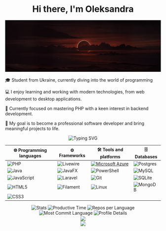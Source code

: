 <h1 align="center">Hi there, I'm Oleksandra </h1>

<p align="center">
  <img src="img/header.jpg" alt="Header image">
</p>

🎓 Student from Ukraine, currently diving into the world of programming

💻 I enjoy learning and working with modern technologies, from web development to desktop applications.

🐘 Currently focused on mastering PHP with a keen interest in backend development.

🎯 My goal is to become a professional software developer and bring meaningful projects to life.

</div>

<p align="center">
  <img src="https://readme-typing-svg.herokuapp.com?font=Fira+Code&size=24&duration=3000&pause=1000&color=cc0000&center=true&vCenter=true&width=500&lines=My+Tech+Stack;Tools+and+Technologies!" alt="Typing SVG" />
</p>

<div align="center">

| 🌐 **Programming languages**                                                                                                 | ⚙️ **Frameworks**                                                                                                  | 🛠️ **Tools and platforms**                                                                                                  | 🗄️ **Databases**                                                                                                     |
| ---------------------------------------------------------------------------------------------------------------------------- | ------------------------------------------------------------------------------------------------------------------ | --------------------------------------------------------------------------------------------------------------------------- | -------------------------------------------------------------------------------------------------------------------- |
| ![PHP](https://img.shields.io/badge/php-%23777BB4.svg?style=for-the-badge&logo=php&logoColor=white)                          | ![Livewire](https://img.shields.io/badge/livewire-%234e56a6.svg?style=for-the-badge&logo=livewire&logoColor=white) | [![Microsoft Azure](https://custom-icon-badges.demolab.com/badge/Microsoft%20Azure-0089D6?logo=msazure&logoColor=white)](#) | ![Postgres](https://img.shields.io/badge/postgres-%23316192.svg?style=for-the-badge&logo=postgresql&logoColor=white) |
| ![Java](https://img.shields.io/badge/java-%23ED8B00.svg?style=for-the-badge&logo=openjdk&logoColor=white)                    | ![JavaFX](https://img.shields.io/badge/javafx-%23FF0000.svg?style=for-the-badge&logo=javafx&logoColor=white)       | ![PowerShell](https://img.shields.io/badge/PowerShell-%235391FE.svg?style=for-the-badge&logo=powershell&logoColor=white)    | ![MySQL](https://img.shields.io/badge/mysql-4479A1.svg?style=for-the-badge&logo=mysql&logoColor=white)               |
| ![JavaScript](https://img.shields.io/badge/javascript-%23323330.svg?style=for-the-badge&logo=javascript&logoColor=%23F7DF1E) | ![Laravel](https://img.shields.io/badge/laravel-%23FF2D20.svg?style=for-the-badge&logo=laravel&logoColor=white)    | ![Git](https://img.shields.io/badge/git-%23F05033.svg?style=for-the-badge&logo=git&logoColor=white)                         | ![SQLite](https://img.shields.io/badge/sqlite-%2307405e.svg?style=for-the-badge&logo=sqlite&logoColor=white)         |
| ![HTML5](https://img.shields.io/badge/html5-%23E34F26.svg?style=for-the-badge&logo=html5&logoColor=white)                    | ![Filament](https://img.shields.io/badge/Filament-FFAA00?style=for-the-badge&logoColor=%23000000)                  | ![Linux](https://img.shields.io/badge/Linux-FCC624?style=for-the-badge&logo=linux&logoColor=black)                          | ![MongoDB](https://img.shields.io/badge/MongoDB-%234ea94b.svg?style=for-the-badge&logo=mongodb&logoColor=white)      |
| ![CSS3](https://img.shields.io/badge/css3-%231572B6.svg?style=for-the-badge&logo=css3&logoColor=white)                       |                                                                                                                    |                                                                                                                             |                                                                                                                      |

<div id="header" align="center">
  <img src="http://github-profile-summary-cards.vercel.app/api/cards/stats?username=Sashka11111&theme=gruvbox" alt="Stats" />
  <img src="http://github-profile-summary-cards.vercel.app/api/cards/productive-time?username=Sashka11111&theme=gruvbox" alt="Productive Time" />
  <img src="http://github-profile-summary-cards.vercel.app/api/cards/repos-per-language?username=Sashka11111&theme=gruvbox" alt="Repos per Language" />
  <img src="http://github-profile-summary-cards.vercel.app/api/cards/most-commit-language?username=Sashka11111&theme=gruvbox" alt="Most Commit Language" />
  <img src="http://github-profile-summary-cards.vercel.app/api/cards/profile-details?username=Sashka11111&theme=gruvbox" alt="Profile Details" />
 </div>

<a href="https://github.com/jgphilpott/github-readme-activity-graph">
    <picture>
        <source media="(prefers-color-scheme: dark)" srcset="https://github-readme-activity-graph.vercel.app/graph?username=Sashka11111&theme=gruvbox&area=true&hide_border=true&custom_title=Past%20Months%20Activity&color=ffffff&bg_color=0e1116">
        <img align="center" src="https://github-readme-activity-graph.vercel.app/graph?username=Sashka11111&theme=github-light&area=true&hide_border=true&custom_title=Past%20Months%20Activity">
    </picture>
</a>

<div align="center">
    <img src="https://komarev.com/ghpvc/?username=Sashka11111&color=CC0000" />
</div>
